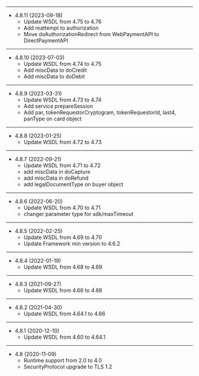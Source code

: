 ﻿---------------------------------------- 

* 4.8.11 (2023-09-18)
  * Update WSDL from 4.75 to 4.76
  * Add reattempt to authorization
  * Move doAuthorizationRedirect from WebPaymentAPI to DirectPaymentAPI

---------------------------------------- 

* 4.8.10 (2023-07-03)
  * Update WSDL from 4.74 to 4.75
  * Add miscData to doCredit
  * Add miscData to doDebit

---------------------------------------- 

* 4.8.9 (2023-03-31)
  * Update WSDL from 4.73 to 4.74
  * Add service prepareSession
  * Add par, tokenRequestorCryptogram, tokenRequestorId, last4, panType on card object

---------------------------------------- 

* 4.8.8 (2023-01-25)
  * Update WSDL from 4.72 to 4.73

---------------------------------------- 

* 4.8.7 (2022-09-21)
  * Update WSDL from 4.71 to 4.72
  * add miscData in doCapture
  * add miscData in doRefund
  * add legalDocumentType on buyer object

---------------------------------------- 

* 4.8.6 (2022-06-20)
  * Update WSDL from 4.70 to 4.71
  * changer parameter type for sdk/maxTimeout

---------------------------------------- 

* 4.8.5 (2022-02-25)
  * Update WSDL from 4.69 to 4.70
  * Update Framework min version to 4.6.2

---------------------------------------- 

* 4.8.4 (2022-01-19)
  * Update WSDL from 4.68 to 4.69

---------------------------------------- 

* 4.8.3 (2021-09-27)
  * Update WSDL from 4.66 to 4.68

---------------------------------------- 

* 4.8.2 (2021-04-30)
    * Update WSDL from 4.64.1 to 4.66
   
---------------------------------------- 

* 4.8.1 (2020-12-10)
    * Update WSDL from 4.60 to 4.64.1

---------------------------------------- 

* 4.8 (2020-11-09)
    * Runtime support from 2.0 to 4.0
    * SecurityProtocol upgrade to TLS 1.2
